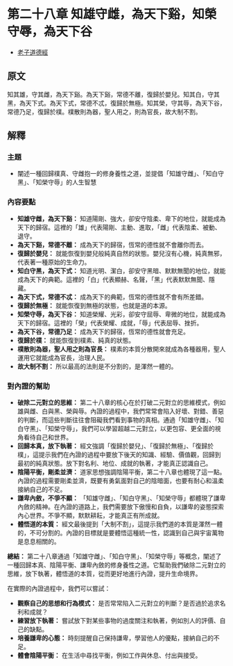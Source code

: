 # 第二十八章 知雄守雌，為天下谿，知榮守辱，為天下谷

- [老子道德經](https://www.daodejing.org/)


## 原文
知其雄，守其雌，為天下谿。為天下谿，常德不離，復歸於嬰兒。知其白，守其黑，為天下式。為天下式，常德不忒，復歸於無極。知其榮，守其辱，為天下谷，常德乃足，復歸於樸。樸散則為器，聖人用之，則為官長，故大制不割。


## 解釋
### 主題
- 闡述一種回歸樸真、守雌抱一的修身養性之道，並提倡「知雄守雌」、「知白守黑」、「知榮守辱」的人生智慧

### 內容要點
*   **知雄守雌，為天下谿：** 知道陽剛、強大，卻安守陰柔、卑下的地位，就能成為天下的歸宿。這裡的「雄」代表陽剛、主動、進取，「雌」代表陰柔、被動、退守。
*   **為天下谿，常德不離：** 成為天下的歸宿，恆常的德性就不會離你而去。
*   **復歸於嬰兒：** 就能恢復到嬰兒般純真自然的狀態。嬰兒沒有心機，純真無邪，代表著一種原始的生命力。
*   **知白守黑，為天下式：** 知道光明、潔白，卻安守黑暗、默默無聞的地位，就能成為天下的典範。這裡的「白」代表顯赫、名聲，「黑」代表默默無聞、隱藏。
*   **為天下式，常德不忒：** 成為天下的典範，恆常的德性就不會有所差錯。
*   **復歸於無極：** 就能恢復到無極的狀態，也就是道的本源。
*   **知榮守辱，為天下谷：** 知道榮耀、光彩，卻安守屈辱、卑微的地位，就能成為天下的歸宿。這裡的「榮」代表榮耀、成就，「辱」代表屈辱、挫折。
*   **為天下谷，常德乃足：** 成為天下的歸宿，恆常的德性就會充足。
*   **復歸於樸：** 就能恢復到樸素、純真的狀態。
*   **樸散則為器，聖人用之則為官長：** 樸素的本質分散開來就成為各種器用，聖人運用它就能成為官長，治理人民。
*   **故大制不割：** 所以最高的法則是不分割的，是渾然一體的。

### 對內證的幫助
*   **破除二元對立的思維：** 第二十八章的核心在於打破二元對立的思維模式，例如雄與雌、白與黑、榮與辱。內證的過程中，我們常常會陷入好壞、對錯、善惡的判斷，而這些判斷往往會阻礙我們看到事物的真相。通過「知雄守雌」、「知白守黑」、「知榮守辱」，我們可以學習超越二元對立，以更包容、更全面的視角看待自己和世界。
*   **回歸本真，放下執著：** 經文強調「復歸於嬰兒」、「復歸於無極」、「復歸於樸」，這提示我們在內證的過程中要放下後天的知識、經驗、價值觀，回歸到最初的純真狀態。放下對名利、地位、成就的執著，才能真正認識自己。
*   **陰陽平衡，剛柔並濟：** 道家思想強調陰陽平衡，第二十八章也體現了這一點。內證的過程需要剛柔並濟，既要有勇氣面對自己的陰暗面，也要有耐心和溫柔接納自己的不足。
*   **謙卑內斂，不爭不顯：** 「知雄守雌」、「知白守黑」、「知榮守辱」都體現了謙卑內斂的精神。在內證的道路上，我們需要放下傲慢和自負，以謙卑的姿態探索內心世界。不爭不顯，默默耕耘，才能真正有所成就。
*   **體悟道的本質：** 經文最後提到「大制不割」，這提示我們道的本質是渾然一體的，不可分割的。內證的目標就是要體悟這種統一性，認識到自己與宇宙萬物是息息相關的。

**總結：**
第二十八章通過「知雄守雌」、「知白守黑」、「知榮守辱」等概念，闡述了一種回歸本真、陰陽平衡、謙卑內斂的修身養性之道。它幫助我們破除二元對立的思維，放下執著，體悟道的本質，從而更好地進行內證，提升生命境界。

在實際的內證過程中，我們可以嘗試：
*   **觀察自己的思想和行為模式：** 是否常常陷入二元對立的判斷？是否過於追求名利和成就？
*   **練習放下執著：** 嘗試放下對某些事物的過度關注和執著，例如別人的評價、自己的缺點。
*   **培養謙卑的心態：** 時刻提醒自己保持謙卑，學習他人的優點，接納自己的不足。
*   **體會陰陽平衡：** 在生活中尋找平衡，例如工作與休息、付出與接受。
